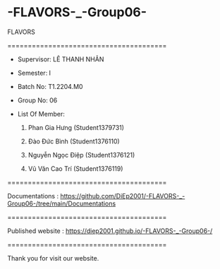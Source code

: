 # -FLAVORS-_-Group06-
FLAVORS

=======================================

+ Supervisor: LÊ THANH NHÂN

+ Semester: I

+ Batch No: T1.2204.M0

+ Group No: 06

+ List Of Member:

     1. Phan Gia Hưng (Student1379731)

     2. Đào Đức Bình (Student1376110)

     3. Nguyễn Ngọc Điệp (Student1376121)
     
     4. Vũ Văn Cao Trí (Student1376119)
     
=======================================

Documentations : https://github.com/DiEp2001/-FLAVORS-_-Group06-/tree/main/Documentations

=======================================

Published website : https://diep2001.github.io/-FLAVORS-_-Group06-/

=======================================

Thank you for visit our website.
